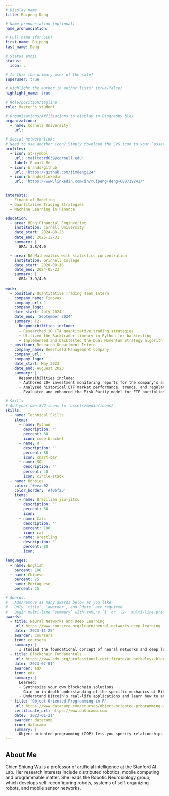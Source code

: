 ```yaml
---
# Display name
title: Ruipeng Deng

# Name pronunciation (optional)
name_pronunciation: 

# Full name (for SEO)
first_name: Ruipeng
last_name: Deng

# Status emoji
status:
  icon: ☕️

# Is this the primary user of the site?
superuser: true

# Highlight the author in author lists? (true/false)
highlight_name: true

# Role/position/tagline
role: Master's student

# Organizations/Affiliations to display in Biography blox
organizations:
  - name: Cornell University
    url: 

# Social network links
# Need to use another icon? Simply download the SVG icon to your `assets/media/icons/` folder.
profiles:
  - icon: at-symbol
    url: 'mailto:rd639@cornell.edu'
    label: E-mail Me
  - icon: brands/github
    url: 'https://github.com/jimdeng124'
  - icon: brands/linkedin
    url: 'https://www.linkedin.com/in/ruipeng-deng-688719241/'


interests:
  - Financial Modeling
  - Quantitative Trading Strategies
  - Machine Learning in Finance

education:
  - area: MEng Financial Engineering
    institution: Cornell University
    date_start: 2024-08-25
    date_end: 2025-12-31
    summary: |
      GPA: 3.8/4.0

  - area: BA Mathematics with statistics concentration
    institution: Grinnell College
    date_start: 2020-08-16
    date_end: 2024-05-23
    summary: |
      GPA: 3.9/4.0
      
work:
  - position: Quantitative Trading Team Intern
    company_name: Finovax
    company_url: ''
    company_logo: ''
    date_start: July 2024
    date_end: 'September 2024'
    summary: |2-
      Responsibilities include:
      - Researched 10 CTA quantitative trading strategies
      - Utilized the Backtrader library in Python for backtesting
      - Implemented and backtested the Dual Momentum Strategy algorithm
  - position: Research Department Intern
    company_name: Deerfield Management Company
    company_url: ''
    company_logo: ''
    date_start: May 2023
    date_end: Auguest 2023
    summary: |
      Responsibilities include:
      - Authored 20+ investment monitoring reports for the company’s annual portfolio review
      - Analyzed historical ETF market performance, trends, and regulatory environment using data from leading mutual funds
      - Evaluated and enhanced the Risk Parity model for ETF portfolios by back-testing in a Python-based virtual trading environment

# Skills
# Add your own SVG icons to `assets/media/icons/`
skills:
  - name: Technical Skills
    items:
      - name: Python
        description: ''
        percent: 80
        icon: code-bracket
      - name: R
        description: ''
        percent: 80
        icon: chart-bar
      - name: SQL
        description: ''
        percent: 40
        icon: circle-stack
  - name: Hobbies
    color: '#eeac02'
    color_border: '#f0bf23'
    items:
      - name: Brazilian jiu-jitsu
        description: ''
        percent: 80
        icon:
      - name: Cats
        description: ''
        percent: 100
        icon: cat
      - name: Wrestling
        description: ''
        percent: 80
        icon: 

languages:
  - name: English
    percent: 100
  - name: Chinese
    percent: 75
  - name: Portuguese
    percent: 25

# Awards.
#   Add/remove as many awards below as you like.
#   Only `title`, `awarder`, and `date` are required.
#   Begin multi-line `summary` with YAML's `|` or `|2-` multi-line prefix and indent 2 spaces below.
awards:
  - title: Neural Networks and Deep Learning
    url: https://www.coursera.org/learn/neural-networks-deep-learning
    date: '2023-11-25'
    awarder: Coursera
    icon: coursera
    summary: |
      I studied the foundational concept of neural networks and deep learning. By the end, I was familiar with the significant technological trends driving the rise of deep learning; build, train, and apply fully connected deep neural networks; implement efficient (vectorized) neural networks; identify key parameters in a neural network’s architecture; and apply deep learning to your own applications.
  - title: Blockchain Fundamentals
    url: https://www.edx.org/professional-certificate/uc-berkeleyx-blockchain-fundamentals
    date: '2023-07-01'
    awarder: edX
    icon: edx
    summary: |
      Learned:
      - Synthesize your own blockchain solutions
      - Gain an in-depth understanding of the specific mechanics of Bitcoin
      - Understand Bitcoin’s real-life applications and learn how to attack and destroy Bitcoin, Ethereum, smart contracts and Dapps, and alternatives to Bitcoin’s Proof-of-Work consensus algorithm
  - title: 'Object-Oriented Programming in R'
    url: https://www.datacamp.com/courses/object-oriented-programming-with-s3-and-r6-in-r
    certificate_url: https://www.datacamp.com
    date: '2023-01-21'
    awarder: datacamp
    icon: datacamp
    summary: |
      Object-oriented programming (OOP) lets you specify relationships between functions and the objects that they can act on, helping you manage complexity in your code. This is an intermediate level course, providing an introduction to OOP, using the S3 and R6 systems. S3 is a great day-to-day R programming tool that simplifies some of the functions that you write. R6 is especially useful for industry-specific analyses, working with web APIs, and building GUIs.
---
```


## About Me

Chien Shiung Wu is a professor of artificial intelligence at the Stanford AI Lab. Her research interests include distributed robotics, mobile computing and programmable matter. She leads the Robotic Neurobiology group, which develops self-reconfiguring robots, systems of self-organizing robots, and mobile sensor networks.

